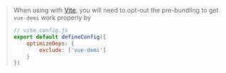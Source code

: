 > When using with [Vite](https://vitejs.dev), you will need to opt-out the pre-bundling to get `vue-demi` work properly by
>
> ```js
> // vite.config.js
> export default defineConfig({
>     optimizeDeps: {
>         exclude: ['vue-demi']
>     }
> })
> ```
